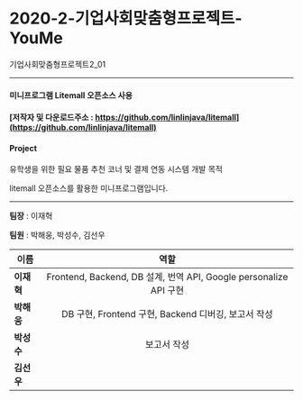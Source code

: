 # 2020-2-기업사회맞춤형프로젝트-YouMe

기업사회맞춤형프로젝트2_01
***
#### 미니프로그램 Litemall 오픈소스 사용 
#### [저작자 및 다운로드주소 : https://github.com/linlinjava/litemall](https://github.com/linlinjava/litemall)

#### Project
유학생을 위한 필요 물품 추천 코너 및 결제 연동 시스템 개발 목적

litemall 오픈소스를 활용한 미니프로그램입니다.


***


**팀장** : 이재혁

**팀원** : 박해웅, 박성수, 김선우

|  <center>이름</center> |  <center>역할</center> |
|:--------|:--------:|
|**이재혁** | <center>Frontend, Backend, DB 설계, 번역 API, Google personalize API 구현</center> |
|**박해웅** | <center>DB 구현, Frontend 구현, Backend 디버깅, 보고서 작성</center> |
|**박성수** | <center>보고서 작성</center> |
|**김선우** | <center></center> |
